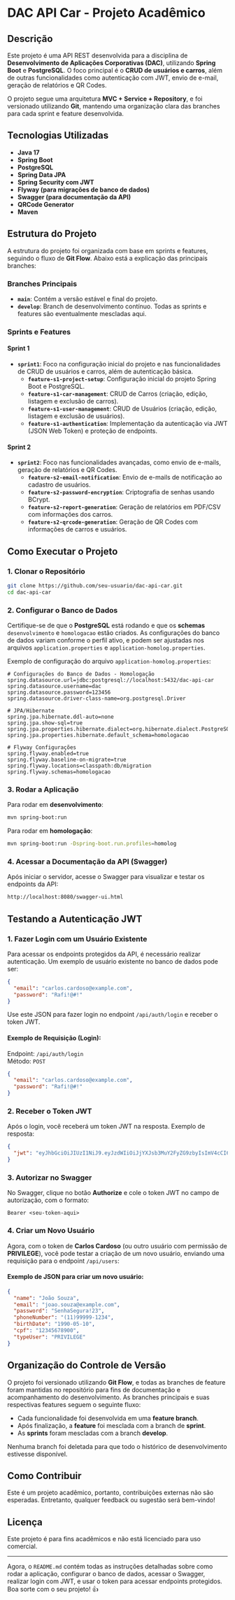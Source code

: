 
# DAC API Car - Projeto Acadêmico

## Descrição

Este projeto é uma API REST desenvolvida para a disciplina de **Desenvolvimento de Aplicações Corporativas (DAC)**, utilizando **Spring Boot** e **PostgreSQL**. O foco principal é o **CRUD de usuários e carros**, além de outras funcionalidades como autenticação com JWT, envio de e-mail, geração de relatórios e QR Codes.

O projeto segue uma arquitetura **MVC + Service + Repository**, e foi versionado utilizando **Git**, mantendo uma organização clara das branches para cada sprint e feature desenvolvida.

## Tecnologias Utilizadas

- **Java 17**
- **Spring Boot**
- **PostgreSQL**
- **Spring Data JPA**
- **Spring Security com JWT**
- **Flyway (para migrações de banco de dados)**
- **Swagger (para documentação da API)**
- **QRCode Generator**
- **Maven**

## Estrutura do Projeto

A estrutura do projeto foi organizada com base em sprints e features, seguindo o fluxo de **Git Flow**. Abaixo está a explicação das principais branches:

### Branches Principais

- **`main`**: Contém a versão estável e final do projeto.
- **`develop`**: Branch de desenvolvimento contínuo. Todas as sprints e features são eventualmente mescladas aqui.

### Sprints e Features

#### Sprint 1
- **`sprint1`**: Foco na configuração inicial do projeto e nas funcionalidades de CRUD de usuários e carros, além de autenticação básica.
   - **`feature-s1-project-setup`**: Configuração inicial do projeto Spring Boot e PostgreSQL.
   - **`feature-s1-car-management`**: CRUD de Carros (criação, edição, listagem e exclusão de carros).
   - **`feature-s1-user-management`**: CRUD de Usuários (criação, edição, listagem e exclusão de usuários).
   - **`feature-s1-authentication`**: Implementação da autenticação via JWT (JSON Web Token) e proteção de endpoints.

#### Sprint 2
- **`sprint2`**: Foco nas funcionalidades avançadas, como envio de e-mails, geração de relatórios e QR Codes.
   - **`feature-s2-email-notification`**: Envio de e-mails de notificação ao cadastro de usuários.
   - **`feature-s2-password-encryption`**: Criptografia de senhas usando BCrypt.
   - **`feature-s2-report-generation`**: Geração de relatórios em PDF/CSV com informações dos carros.
   - **`feature-s2-qrcode-generation`**: Geração de QR Codes com informações de carros e usuários.

## Como Executar o Projeto

### 1. Clonar o Repositório
```bash
git clone https://github.com/seu-usuario/dac-api-car.git
cd dac-api-car
```

### 2. Configurar o Banco de Dados
Certifique-se de que o **PostgreSQL** está rodando e que os **schemas** `desenvolvimento` e `homologacao` estão criados. As configurações do banco de dados variam conforme o perfil ativo, e podem ser ajustadas nos arquivos `application.properties` e `application-homolog.properties`.

Exemplo de configuração do arquivo `application-homolog.properties`:
```properties
# Configurações do Banco de Dados - Homologação
spring.datasource.url=jdbc:postgresql://localhost:5432/dac-api-car
spring.datasource.username=dac
spring.datasource.password=123456
spring.datasource.driver-class-name=org.postgresql.Driver

# JPA/Hibernate
spring.jpa.hibernate.ddl-auto=none
spring.jpa.show-sql=true
spring.jpa.properties.hibernate.dialect=org.hibernate.dialect.PostgreSQLDialect
spring.jpa.properties.hibernate.default_schema=homologacao

# Flyway Configurações
spring.flyway.enabled=true
spring.flyway.baseline-on-migrate=true
spring.flyway.locations=classpath:db/migration
spring.flyway.schemas=homologacao
```

### 3. Rodar a Aplicação

Para rodar em **desenvolvimento**:
```bash
mvn spring-boot:run
```

Para rodar em **homologação**:
```bash
mvn spring-boot:run -Dspring-boot.run.profiles=homolog
```

### 4. Acessar a Documentação da API (Swagger)
Após iniciar o servidor, acesse o Swagger para visualizar e testar os endpoints da API:

```bash
http://localhost:8080/swagger-ui.html
```

## Testando a Autenticação JWT

### 1. Fazer Login com um Usuário Existente

Para acessar os endpoints protegidos da API, é necessário realizar autenticação. Um exemplo de usuário existente no banco de dados pode ser:

```json
{
  "email": "carlos.cardoso@example.com",
  "password": "Rafi!@#!"
}
```

Use este JSON para fazer login no endpoint `/api/auth/login` e receber o token JWT.

#### Exemplo de Requisição (Login):
Endpoint: `/api/auth/login`  
Método: `POST`

```json
{
  "email": "carlos.cardoso@example.com",
  "password": "Rafi!@#!"
}
```

### 2. Receber o Token JWT

Após o login, você receberá um token JWT na resposta. Exemplo de resposta:

```json
{
  "jwt": "eyJhbGciOiJIUzI1NiJ9.eyJzdWIiOiJjYXJsb3MuY2FyZG9zbyIsImV4cCI6MTYzNzUyMjYwMH0.MfpjDbXmdKmftqzFIuzovcjk0o1SaEV1n94RQNu2bgc"
}
```

### 3. Autorizar no Swagger

No Swagger, clique no botão **Authorize** e cole o token JWT no campo de autorização, com o formato:

```
Bearer <seu-token-aqui>
```

### 4. Criar um Novo Usuário

Agora, com o token de **Carlos Cardoso** (ou outro usuário com permissão de **PRIVILEGE**), você pode testar a criação de um novo usuário, enviando uma requisição para o endpoint `/api/users`:

#### Exemplo de JSON para criar um novo usuário:
```json
{
  "name": "João Souza",
  "email": "joao.souza@example.com",
  "password": "SenhaSegura!23",
  "phoneNumber": "(11)99999-1234",
  "birthDate": "1990-05-10",
  "cpf": "12345678900",
  "typeUser": "PRIVILEGE"
}
```

## Organização do Controle de Versão

O projeto foi versionado utilizando **Git Flow**, e todas as branches de feature foram mantidas no repositório para fins de documentação e acompanhamento do desenvolvimento. As branches principais e suas respectivas features seguem o seguinte fluxo:

- Cada funcionalidade foi desenvolvida em uma **feature branch**.
- Após finalização, a **feature** foi mesclada com a branch de **sprint**.
- As **sprints** foram mescladas com a branch **develop**.

Nenhuma branch foi deletada para que todo o histórico de desenvolvimento estivesse disponível.

## Como Contribuir

Este é um projeto acadêmico, portanto, contribuições externas não são esperadas. Entretanto, qualquer feedback ou sugestão será bem-vindo!

## Licença

Este projeto é para fins acadêmicos e não está licenciado para uso comercial.

---

Agora, o `README.md` contém todas as instruções detalhadas sobre como rodar a aplicação, configurar o banco de dados, acessar o Swagger, realizar login com JWT, e usar o token para acessar endpoints protegidos. Boa sorte com o seu projeto! 👍